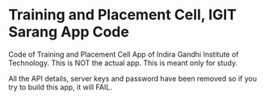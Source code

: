 # Training and Placement Cell, IGIT Sarang App Code

 Code of Training and Placement Cell App of Indira Gandhi Institute of Technology. This is NOT the actual app. This is meant only for study.
 
 All the API details, server keys and password have been removed so if you try to build this app, it will FAIL.

